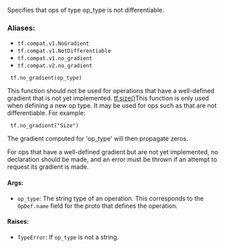 
Specifies that ops of type op_type is not differentiable.
### Aliases:
- `tf.compat.v1.NoGradient`
- `tf.compat.v1.NotDifferentiable`
- `tf.compat.v1.no_gradient`
- `tf.compat.v2.no_gradient`

```
 tf.no_gradient(op_type)
```

This function should not be used for operations that have a well-defined gradient that is not yet implemented.
[tf.size()](https://tensorflow.google.cn/api_docs/python/tf/size)This function is only used when defining a new op type. It may be used for ops such as  that are not differentiable. For example:


```
 tf.no_gradient("Size")
```

The gradient computed for 'op_type' will then propagate zeros.

For ops that have a well-defined gradient but are not yet implemented, no declaration should be made, and an error must be thrown if an attempt to request its gradient is made.
#### Args:
- `op_type`: The string type of an operation. This corresponds to the `OpDef.name` field for the proto that defines the operation.
#### Raises:
- `TypeError`: If `op_type` is not a string.
